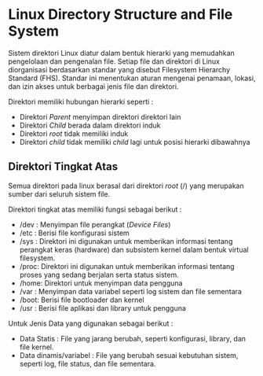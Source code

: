 # Linux Directory Structure and File System

Sistem direktori Linux diatur dalam bentuk hierarki yang memudahkan pengelolaan dan pengenalan file. Setiap file dan direktori di Linux diorganisasi berdasarkan standar yang disebut Filesystem Hierarchy Standard (FHS). Standar ini menentukan aturan mengenai penamaan, lokasi, dan izin akses untuk berbagai jenis file dan direktori.

Direktori memiliki hubungan hierarki seperti :
  * Direktori _Parent_ menyimpan direktori direktori lain
  * Direktori _Child_ berada dalam direktori induk
  * Direktori _root_ tidak memiliki induk
  * Direktori _child_ tidak memiliki _child_ lagi untuk posisi hierarki dibawahnya


## Direktori Tingkat Atas 

Semua direktori pada linux berasal dari direktori _root_ (/) yang merupakan sumber dari seluruh sistem file.

Direktori tingkat atas memiliki fungsi sebagai berikut :
  * /dev : Menyimpan file perangkat (_Device Files_)
  * /etc : Berisi file konfigurasi sistem
  * /sys : Direktori ini digunakan untuk memberikan informasi tentang perangkat keras (hardware) dan subsistem kernel dalam bentuk virtual filesystem.
  * /proc: Direktori ini digunakan untuk memberikan informasi tentang proses yang sedang berjalan serta status sistem.
  * /home: Direktori untuk menyimpan data pengguna
  * /var : Menyimpan data variabel seperti log sistem dan file sementara 
  * /boot: Berisi file bootloader dan kernel
  * /usr : Berisi file aplikasi dan library untuk pengguna

Untuk Jenis Data yang digunakan sebagai berikut :
  * Data Statis : File yang jarang berubah, seperti konfigurasi, library, dan file kernel.
  * Data dinamis/variabel : File yang berubah sesuai kebutuhan sistem, seperti log, file status, dan file sementara.



